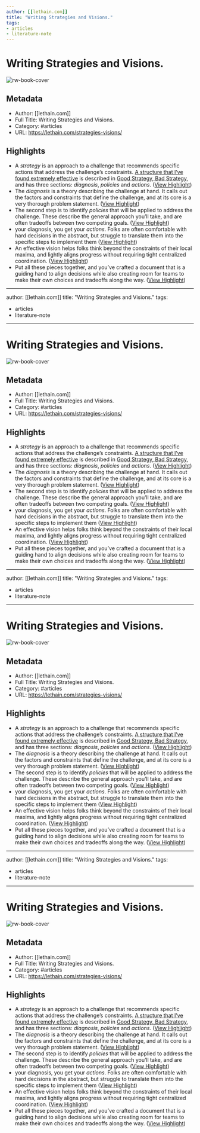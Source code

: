 ```yaml
---
author: [[lethain.com]]
title: "Writing Strategies and Visions."
tags: 
- articles
- literature-note
---
```

# Writing Strategies and Visions.

![rw-book-cover](https://lethain.com/static/author.png)

## Metadata
- Author: [[lethain.com]]
- Full Title: Writing Strategies and Visions.
- Category: #articles
- URL: https://lethain.com/strategies-visions/

## Highlights
- A *strategy* is an approach to a challenge that recommends specific actions that address the challenge’s constraints. [A structure that I’ve found extremely effective](https://lethain.com/good-strategy-bad-strategy/) is described in [Good Strategy, Bad Strategy](https://www.amazon.com/dp/B004J4WKEC/ref=dp-kindle-redirect?_encoding=UTF8&btkr=1), and has three sections: *diagnosis*, *policies* and *actions*. ([View Highlight](https://read.readwise.io/read/01grsnfpze4fb7hfdrt2fskhwh))
- The *diagnosis* is a theory describing the challenge at hand. It calls out the factors and constraints that define the challenge, and at its core is a very thorough problem statement. ([View Highlight](https://read.readwise.io/read/01grsnkag6thg68hh2c2sjdffz))
- The second step is to identify *policies* that will be applied to address the challenge. These describe the general approach you’ll take, and are often tradeoffs between two competing goals. ([View Highlight](https://read.readwise.io/read/01grsnjtqetnz3bm9ny1705kde))
- your diagnosis, you get your *actions*. Folks are often comfortable with hard decisions in the abstract, but struggle to translate them into the specific steps to implement them ([View Highlight](https://read.readwise.io/read/01grsnjm3f8tfwpv6at6knqr0s))
- An effective vision helps folks think beyond the constraints of their local maxima, and lightly aligns progress without requiring tight centralized coordination. ([View Highlight](https://read.readwise.io/read/01grsnr1g0n7q9japy9fpq4tm0))
- Put all these pieces together, and you’ve crafted a document that is a guiding hand to align decisions while also creating room for teams to make their own choices and tradeoffs along the way. ([View Highlight](https://read.readwise.io/read/01grsp16q2jxs6atvs7593hwxa))
---
author: [[lethain.com]]
title: "Writing Strategies and Visions."
tags: 
- articles
- literature-note
---
# Writing Strategies and Visions.

![rw-book-cover](https://lethain.com/static/author.png)

## Metadata
- Author: [[lethain.com]]
- Full Title: Writing Strategies and Visions.
- Category: #articles
- URL: https://lethain.com/strategies-visions/

## Highlights
- A *strategy* is an approach to a challenge that recommends specific actions that address the challenge’s constraints. [A structure that I’ve found extremely effective](https://lethain.com/good-strategy-bad-strategy/) is described in [Good Strategy, Bad Strategy](https://www.amazon.com/dp/B004J4WKEC/ref=dp-kindle-redirect?_encoding=UTF8&btkr=1), and has three sections: *diagnosis*, *policies* and *actions*. ([View Highlight](https://read.readwise.io/read/01grsnfpze4fb7hfdrt2fskhwh))
- The *diagnosis* is a theory describing the challenge at hand. It calls out the factors and constraints that define the challenge, and at its core is a very thorough problem statement. ([View Highlight](https://read.readwise.io/read/01grsnkag6thg68hh2c2sjdffz))
- The second step is to identify *policies* that will be applied to address the challenge. These describe the general approach you’ll take, and are often tradeoffs between two competing goals. ([View Highlight](https://read.readwise.io/read/01grsnjtqetnz3bm9ny1705kde))
- your diagnosis, you get your *actions*. Folks are often comfortable with hard decisions in the abstract, but struggle to translate them into the specific steps to implement them ([View Highlight](https://read.readwise.io/read/01grsnjm3f8tfwpv6at6knqr0s))
- An effective vision helps folks think beyond the constraints of their local maxima, and lightly aligns progress without requiring tight centralized coordination. ([View Highlight](https://read.readwise.io/read/01grsnr1g0n7q9japy9fpq4tm0))
- Put all these pieces together, and you’ve crafted a document that is a guiding hand to align decisions while also creating room for teams to make their own choices and tradeoffs along the way. ([View Highlight](https://read.readwise.io/read/01grsp16q2jxs6atvs7593hwxa))
---
author: [[lethain.com]]
title: "Writing Strategies and Visions."
tags: 
- articles
- literature-note
---
# Writing Strategies and Visions.

![rw-book-cover](https://lethain.com/static/author.png)

## Metadata
- Author: [[lethain.com]]
- Full Title: Writing Strategies and Visions.
- Category: #articles
- URL: https://lethain.com/strategies-visions/

## Highlights
- A *strategy* is an approach to a challenge that recommends specific actions that address the challenge’s constraints. [A structure that I’ve found extremely effective](https://lethain.com/good-strategy-bad-strategy/) is described in [Good Strategy, Bad Strategy](https://www.amazon.com/dp/B004J4WKEC/ref=dp-kindle-redirect?_encoding=UTF8&btkr=1), and has three sections: *diagnosis*, *policies* and *actions*. ([View Highlight](https://read.readwise.io/read/01grsnfpze4fb7hfdrt2fskhwh))
- The *diagnosis* is a theory describing the challenge at hand. It calls out the factors and constraints that define the challenge, and at its core is a very thorough problem statement. ([View Highlight](https://read.readwise.io/read/01grsnkag6thg68hh2c2sjdffz))
- The second step is to identify *policies* that will be applied to address the challenge. These describe the general approach you’ll take, and are often tradeoffs between two competing goals. ([View Highlight](https://read.readwise.io/read/01grsnjtqetnz3bm9ny1705kde))
- your diagnosis, you get your *actions*. Folks are often comfortable with hard decisions in the abstract, but struggle to translate them into the specific steps to implement them ([View Highlight](https://read.readwise.io/read/01grsnjm3f8tfwpv6at6knqr0s))
- An effective vision helps folks think beyond the constraints of their local maxima, and lightly aligns progress without requiring tight centralized coordination. ([View Highlight](https://read.readwise.io/read/01grsnr1g0n7q9japy9fpq4tm0))
- Put all these pieces together, and you’ve crafted a document that is a guiding hand to align decisions while also creating room for teams to make their own choices and tradeoffs along the way. ([View Highlight](https://read.readwise.io/read/01grsp16q2jxs6atvs7593hwxa))
---
author: [[lethain.com]]
title: "Writing Strategies and Visions."
tags: 
- articles
- literature-note
---
# Writing Strategies and Visions.

![rw-book-cover](https://lethain.com/static/author.png)

## Metadata
- Author: [[lethain.com]]
- Full Title: Writing Strategies and Visions.
- Category: #articles
- URL: https://lethain.com/strategies-visions/

## Highlights
- A *strategy* is an approach to a challenge that recommends specific actions that address the challenge’s constraints. [A structure that I’ve found extremely effective](https://lethain.com/good-strategy-bad-strategy/) is described in [Good Strategy, Bad Strategy](https://www.amazon.com/dp/B004J4WKEC/ref=dp-kindle-redirect?_encoding=UTF8&btkr=1), and has three sections: *diagnosis*, *policies* and *actions*. ([View Highlight](https://read.readwise.io/read/01grsnfpze4fb7hfdrt2fskhwh))
- The *diagnosis* is a theory describing the challenge at hand. It calls out the factors and constraints that define the challenge, and at its core is a very thorough problem statement. ([View Highlight](https://read.readwise.io/read/01grsnkag6thg68hh2c2sjdffz))
- The second step is to identify *policies* that will be applied to address the challenge. These describe the general approach you’ll take, and are often tradeoffs between two competing goals. ([View Highlight](https://read.readwise.io/read/01grsnjtqetnz3bm9ny1705kde))
- your diagnosis, you get your *actions*. Folks are often comfortable with hard decisions in the abstract, but struggle to translate them into the specific steps to implement them ([View Highlight](https://read.readwise.io/read/01grsnjm3f8tfwpv6at6knqr0s))
- An effective vision helps folks think beyond the constraints of their local maxima, and lightly aligns progress without requiring tight centralized coordination. ([View Highlight](https://read.readwise.io/read/01grsnr1g0n7q9japy9fpq4tm0))
- Put all these pieces together, and you’ve crafted a document that is a guiding hand to align decisions while also creating room for teams to make their own choices and tradeoffs along the way. ([View Highlight](https://read.readwise.io/read/01grsp16q2jxs6atvs7593hwxa))
